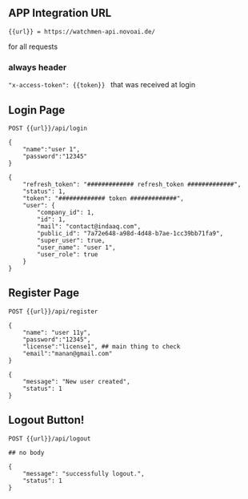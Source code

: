 ## APP Integration URL

`{{url}} = https://watchmen-api.novoai.de/`

for all requests

### always header
`"x-access-token": {{token}} `
that was received at login

## Login Page

`POST {{url}}/api/login`

```
{
    "name":"user 1",
    "password":"12345"
}
```
```
{
    "refresh_token": "############# refresh_token #############",
    "status": 1,
    "token": "############# token #############",
    "user": {
        "company_id": 1,
        "id": 1,
        "mail": "contact@indaaq.com",
        "public_id": "7a72e648-a98d-4d48-b7ae-1cc39bb71fa9",
        "super_user": true,
        "user_name": "user 1",
        "user_role": true
    }
}
```

## Register Page

`POST {{url}}/api/register`

```
{
    "name": "user 11y",
    "password":"12345",
    "license":"license1", ## main thing to check
    "email":"manan@gmail.com"
}
```
```
{
    "message": "New user created",
    "status": 1
}
```

## Logout Button!

`POST {{url}}/api/logout`
```
## no body
```
```
{
    "message": "successfully logout.",
    "status": 1
}
```